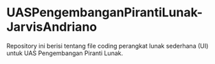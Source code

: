 # UASPengembanganPirantiLunak-JarvisAndriano
Repository ini berisi tentang file coding perangkat lunak sederhana (UI) untuk UAS Pengembangan Piranti Lunak. 
